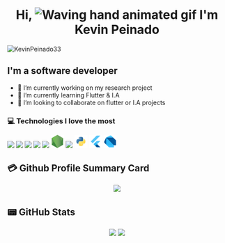 <h1 align="center"> 
         Hi, 
         <img 
                  src="https://raw.githubusercontent.com/nixin72/nixin72/master/wave.gif" 
                  alt="Waving hand animated gif"
                  height="45"
                  width="45" /> 
         I'm Kevin Peinado
</h1>

<p align="left"> <img src="https://komarev.com/ghpvc/?username=KevinPeinado33&label=Views&color=blue&style=plastic&style=for-the-badge" alt="KevinPeinado33" /> </p>

## I'm a software developer

- 🔭 I’m currently working on my research project
- 🌱 I’m currently learning Flutter & I.A
- 👯 I’m looking to collaborate on flutter or I.A projects

### 💻 Technologies I love the most


<code><img height="30" src="https://upload.wikimedia.org/wikipedia/commons/thumb/a/a7/React-icon.svg/2300px-React-icon.svg.png"></code>
<code><img height="30" src="https://imgs.search.brave.com/sXYprDxK8_0Up5vaW62rpLfRGZ5J1rxgZsxrNEMqUes/rs:fit:860:0:0/g:ce/aHR0cHM6Ly91cGxv/YWQud2lraW1lZGlh/Lm9yZy93aWtpcGVk/aWEvY29tbW9ucy80/LzRjL1R5cGVzY3Jp/cHRfbG9nb18yMDIw/LnN2Zw.svg"></code>
<code><img height="30" src="https://imgs.search.brave.com/sRCVWlztb1N0v7DEXTw9zFCqZkqBsMPPLBzeRCEAC08/rs:fit:860:0:0/g:ce/aHR0cHM6Ly9jZG4u/d29ybGR2ZWN0b3Js/b2dvLmNvbS9sb2dv/cy9yZWR1eC5zdmc.svg"></code>
<code><img height="30" src="https://imgs.search.brave.com/I_nW-x21BB6_TTk_xXuYVy5pZlaMfv0h4q35oqhrxvc/rs:fit:860:0:0/g:ce/aHR0cHM6Ly9zZWVr/bG9nby5jb20vaW1h/Z2VzL04vbmV4dC1q/cy1pY29uLWxvZ28t/RUUzMDJENURCRC1z/ZWVrbG9nby5jb20u/cG5n"></code>
<code><img height="30" src="https://imgs.search.brave.com/B9x6ESy4wAmMKt5LszxyB8AUiR41Y0uPSiXOLRsZeUI/rs:fit:860:0:0/g:ce/aHR0cHM6Ly91cGxv/YWQud2lraW1lZGlh/Lm9yZy93aWtpcGVk/aWEvY29tbW9ucy9h/L2E4L05lc3RKUy5z/dmc.svg"></code>
<code><img height="30" src="https://raw.githubusercontent.com/github/explore/80688e429a7d4ef2fca1e82350fe8e3517d3494d/topics/nodejs/nodejs.png"></code>
<code><img height="30" src="https://imgs.search.brave.com/edKLUVtyYlVv9WzVhjLg-IbOQa4Fb6uHZ90POdOc3RE/rs:fit:860:0:0/g:ce/aHR0cHM6Ly9jbG91/ZC5naXRodWJ1c2Vy/Y29udGVudC5jb20v/YXNzZXRzLzk1MDEx/Mi8xNDA4MDc0Ni85/MzlhYzBlYy1mNTI0/LTExZTUtOGMwNS1h/MTQ4ZDZmNjRiNTEu/cG5n"></code>
<code><img height="30" src="https://raw.githubusercontent.com/github/explore/80688e429a7d4ef2fca1e82350fe8e3517d3494d/topics/python/python.png"></code>
<code><img height="30" src="https://raw.githubusercontent.com/github/explore/80688e429a7d4ef2fca1e82350fe8e3517d3494d/topics/flutter/flutter.png"></code>
<code><img height="30" src="https://raw.githubusercontent.com/github/explore/80688e429a7d4ef2fca1e82350fe8e3517d3494d/topics/dart/dart.png"></code>

## 💳 Github Profile Summary Card
<p align="center">
  <img src="https://github-profile-summary-cards.vercel.app/api/cards/profile-details?username=KevinPeinado33&theme=dark"/>
</p>

## 📟 GitHub Stats
<p align="center">
	<img width="48%" src="https://github-readme-stats-anuraghazra1.vercel.app/api?username=KevinPeinado33&show_icons=true&theme=dark&include_all_commits=true&count_private=true" />
	<img width="48%" src="https://github-readme-streak-stats.herokuapp.com/?user=KevinPeinado33&theme=dark" />
</p>

<!--
**KevinPeinado33/KevinPeinado33** is a ✨ _special_ ✨ repository because its `README.md` (this file) appears on your GitHub profile.

Here are some ideas to get you started:

- 🔭 I’m currently working on ...
- 🌱 I’m currently learning ...
- 👯 I’m looking to collaborate on ...
- 🤔 I’m looking for help with ...
- 💬 Ask me about ...
- 📫 How to reach me: ...
- 😄 Pronouns: ...
- ⚡ Fun fact: ...
-->
